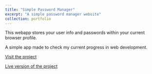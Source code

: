 ```yaml
---
title: "Simple Password Manager"
excerpt: "A simple password manager website"
collection: portfolio
---
```


This webapp stores your user info and passwords within your current browser profile.

A simple app made to check my current progress in web development.

[Visit the project](https://github.com/insanexyz/simple_password_manager)

[Live version of the project](https://spm.insanelogs.xyz)
